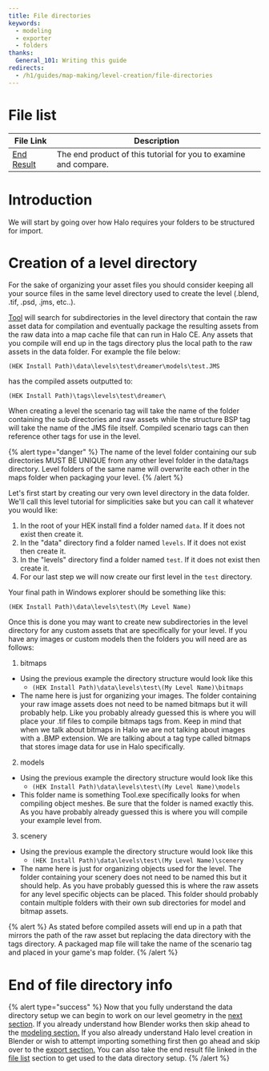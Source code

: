 ```yaml
---
title: File directories
keywords:
  - modeling
  - exporter
  - folders
thanks:
  General_101: Writing this guide
redirects:
  -	/h1/guides/map-making/level-creation/file-directories
---
```

# File list
| File Link                                                                                       | Description
|------------------------------------------------------------------------------------------------ | -----------------------------------
|[End Result](https://drive.google.com/file/d/1MDxZGkpi90ETwVZDXpl2zrDAHU3SDQhu/view?usp=sharing) | The end product of this tutorial for you to examine and compare.

# Introduction
We will start by going over how Halo requires your folders to be structured for import.

# Creation of a level directory
For the sake of organizing your asset files you should consider keeping all your source files in the same level directory used to create the level (.blend, .tif, .psd, .jms, etc..).

[Tool](~) will search for subdirectories in the level directory that contain the raw asset data for compilation and eventually package the resulting assets from the raw data into a map cache file that can run in Halo CE. Any assets that you compile will end up in the tags directory plus the local path to the raw assets in the data folder. For example the file below:

`(HEK Install Path)\data\levels\test\dreamer\models\test.JMS`

has the compiled assets outputted to:

`(HEK Install Path)\tags\levels\test\dreamer\`

When creating a level the scenario tag will take the name of the folder containing the sub directories and raw assets while the structure BSP tag will take the name of the JMS file itself. Compiled scenario tags can then reference other tags for use in the level.

{% alert type="danger" %}
The name of the level folder containing our sub directories MUST BE UNIQUE from any other level folder in the data/tags directory. Level folders of the same name will overwrite each other in the maps folder when packaging your level.
{% /alert %}

Let's first start by creating our very own level directory in the data folder. We'll call this level tutorial for simplicities sake but you can call it whatever you would like:

1. In the root of your HEK install find a folder named `data`. If it does not exist then create it.
2. In the "data" directory find a folder named `levels`. If it does not exist then create it.
3. In the "levels" directory find a folder named `test`. If it does not exist then create it.
4. For our last step we will now create our first level in the `test` directory.

Your final path in Windows explorer should be something like this:

`(HEK Install Path)\data\levels\test\(My Level Name)`

Once this is done you may want to create new subdirectories in the level directory for any custom assets that are specifically for your level.
If you have any images or custom models then the folders you will need are as follows:

1. bitmaps
  * Using the previous example the directory structure would look like this
    * `(HEK Install Path)\data\levels\test\(My Level Name)\bitmaps`
  * The name here is just for organizing your images. The folder containing your raw image assets does not need to be named bitmaps but it will probably help. Like you probably already guessed this is where you will place your .tif files to compile bitmaps tags from. Keep in mind that when we talk about bitmaps in Halo we are not talking about images with a .BMP extension. We are talking about a tag type called bitmaps that stores image data for use in Halo specifically.
2. models
  * Using the previous example the directory structure would look like this
    * `(HEK Install Path)\data\levels\test\(My Level Name)\models`
  * This folder name is something Tool.exe specifically looks for when compiling object meshes. Be sure that the folder is named exactly this. As you have probably already guessed this is where you will compile your example level from.
3. scenery
  * Using the previous example the directory structure would look like this
    * `(HEK Install Path)\data\levels\test\(My Level Name)\scenery`
  * The name here is just for organizing objects used for the level. The folder containing your scenery does not need to be named this but it should help. As you have probably guessed this is where the raw assets for any level specific objects can be placed. This folder should probably contain multiple folders with their own sub directories for model and bitmap assets.

{% alert %}
As stated before compiled assets will end up in a path that mirrors the path of the raw asset but replacing the data directory with the tags directory. A packaged map file will take the name of the scenario tag and placed in your game's map folder.
{% /alert %}

# End of file directory info

{% alert type="success" %}
Now that you fully understand the data directory setup we can begin to work on our level geometry in the [next section](~blender-prep). If you already understand how Blender works then skip ahead to the [modeling section.](~beginner) If you also already understand Halo level creation in Blender or wish to attempt importing something first then go ahead and skip over to the [export section.](~exporting) You can also take the end result file linked in the [file list](#file-list) section to get used to the data directory setup.
{% /alert %}
